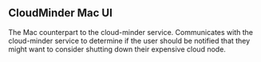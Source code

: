 ## CloudMinder Mac UI

The Mac counterpart to the cloud-minder service. Communicates with the cloud-minder service to determine if the user should be notified that they might want to consider shutting down their expensive cloud node.
